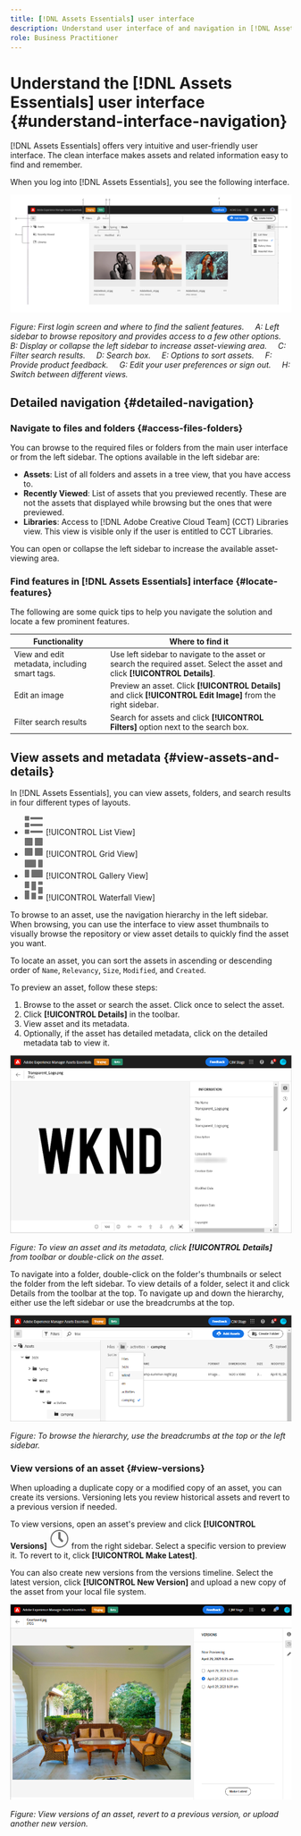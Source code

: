 ```yaml
---
title: [!DNL Assets Essentials] user interface
description: Understand user interface of and navigation in [!DNL Assets Essentials]. View assets and metadata.
role: Business Practitioner
---
```


# Understand the [!DNL Assets Essentials] user interface {#understand-interface-navigation}

[!DNL Assets Essentials] offers very intuitive and user-friendly user interface. The clean interface makes assets and related information easy to find and remember.

When you log into [!DNL Assets Essentials], you see the following interface.

![[!DNL Assets Essentials] user interface](assets/essentials-interface1.png)

*Figure: First login screen and where to find the salient features.*
&nbsp;&nbsp;&nbsp; *A: Left sidebar to browse repository and provides access to a few other options.*
&nbsp;&nbsp;&nbsp; *B: Display or collapse the left sidebar to increase asset-viewing area.*
&nbsp;&nbsp;&nbsp; *C: Filter search results.*
&nbsp;&nbsp;&nbsp; *D: Search box.*
&nbsp;&nbsp;&nbsp; *E: Options to sort assets.*
&nbsp;&nbsp;&nbsp; *F: Provide product feedback.*
&nbsp;&nbsp;&nbsp; *G: Edit your user preferences or sign out.*
&nbsp;&nbsp;&nbsp; *H: Switch between different views.*

## Detailed navigation {#detailed-navigation}

### Navigate to files and folders {#access-files-folders}

You can browse to the required files or folders from the main user interface or from the left sidebar. The options available in the left sidebar are:

* **Assets**: List of all folders and assets in a tree view, that you have access to.
* **Recently Viewed**: List of assets that you previewed recently. These are not the assets that displayed while browsing but the ones that were previewed.
* **Libraries**: Access to [!DNL Adobe Creative Cloud Team] (CCT) Libraries view. This view is visible only if the user is entitled to CCT Libraries.

You can open or collapse the left sidebar to increase the available asset-viewing area.

### Find features in [!DNL Assets Essentials] interface {#locate-features}

The following are some quick tips to help you navigate the solution and locate a few prominent features.

| Functionality | Where to find it |
|-----|-----|
| View and edit metadata, including smart tags. | Use left sidebar to navigate to the asset or search the required asset. Select the asset and click **[!UICONTROL Details]**. |
| Edit an image | Preview an asset. Click **[!UICONTROL Details]** and click **[!UICONTROL Edit Image]** from the right sidebar. |
| Filter search results | Search for assets and click **[!UICONTROL Filters]** option next to the search box. |

## View assets and metadata {#view-assets-and-details}

In [!DNL Assets Essentials], you can view assets, folders, and search results in four different types of layouts.

* ![list view icon](assets/do-not-localize/list-view.svg) [!UICONTROL List View]
* ![grid view icon](assets/do-not-localize/grid-view.svg) [!UICONTROL Grid View]
* ![gallery view icon](assets/do-not-localize/gallery-view.svg) [!UICONTROL Gallery View]
* ![waterfall view icon](assets/do-not-localize/waterfall-view.svg) [!UICONTROL Waterfall View]

To browse to an asset, use the navigation hierarchy in the left sidebar. When browsing, you can use the interface to view asset thumbnails to visually browse the repository or view asset details to quickly find the asset you want.

To locate an asset, you can sort the assets in ascending or descending order of `Name`, `Relevancy`, `Size`, `Modified`, and `Created`.

To preview an asset, follow these steps:

1. Browse to the asset or search the asset. Click once to select the asset.
1. Click **[!UICONTROL Details]** in the toolbar.
1. View asset and its metadata.
1. Optionally, if the asset has detailed metadata, click on the detailed metadata tab to view it.

![View metadata of an asset](assets/metadata-view.png)

*Figure: To view an asset and its metadata, click **[!UICONTROL Details]** from toolbar or double-click on the asset.*

To navigate into a folder, double-click on the folder's thumbnails or select the folder from the left sidebar. To view details of a folder, select it and click Details from the toolbar at the top. To navigate up and down the hierarchy, either use the left sidebar or use the breadcrumbs at the top.

![Browse folders](assets/browsing-folders.png)

*Figure: To browse the hierarchy, use the breadcrumbs at the top or the left sidebar.*

### View versions of an asset {#view-versions}

When uploading a duplicate copy or a modified copy of an asset, you can create its versions. Versioning lets you review historical assets and revert to a previous version if needed.

To view versions, open an asset's preview and click **[!UICONTROL Versions]** ![Versions icon](assets/do-not-localize/versions-clock-icon.svg) from the right sidebar. Select a specific version to preview it. To revert to it, click **[!UICONTROL Make Latest]**.

You can also create new versions from the versions timeline. Select the latest version, click **[!UICONTROL New Version]** and upload a new copy of the asset from your local file system.

![View versions of an asset](assets/view-asset-versions1.png)

*Figure: View versions of an asset, revert to a previous version, or upload another new version.*
